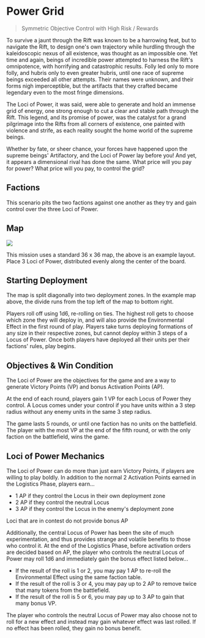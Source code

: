 # Power Grid
> Symmetric Objective Control with High Risk / Rewards

To survive a jaunt through the Rift was known to be a harrowing feat, but to navigate the Rift, to design one's own trajectory while hurdling through the kaleidoscopic nexus of all existence, was thought as an impossible one. Yet time and again, beings of incredible power attempted to harness the Rift's omnipotence, with horrifying and catastrophic results. Folly led only to more folly, and hubris only to even greater hubris, until one race of supreme beings exceeded all other attempts. Their names were unknown, and their forms nigh imperceptible, but the artifacts that they crafted became legendary even to the most fringe dimensions.

The Loci of Power, it was said, were able to generate and hold an immense grid of energy, one strong enough to cut a clear and stable path through the Rift. This legend, and its promise of power, was the catalyst for a grand pilgrimage into the Rifts from all corners of existence, one painted with violence and strife, as each reality sought the home world of the supreme beings. 

Whether by fate, or sheer chance, your forces have happened upon the supreme beings' Artifactory, and the Loci of Power lay before you! And yet, it appears a dimensional rival has done the same. What price will you pay for power? What price will you pay, to control the grid?

## Factions
This scenario pits the two factions against one another as they try and gain control over the three Loci of Power.

## Map

<img src="https://i.imgur.com/gpMeBbD.jpg">

This mission uses a standard 36 x 36 map, the above is an example layout. Place 3 Loci of Power, distributed evenly along the center of the board.

## Starting Deployment

The map is split diagonally into two deployment zones. In the example map above, the divide runs from the top left of the map to bottom right. 

Players roll off using 1d6, re-rolling on ties. The highest roll gets to choose which zone they will deploy in, and will also provide the Environmental Effect in the first round of play. Players take turns deploying formations of any size in their respective zones, but cannot deploy within 3 steps of a Locus of Power. Once both players have deployed all their units per their factions' rules, play begins.

## Objectives & Win Condition

The Loci of Power are the objectives for the game and are a way to generate Victory Points (VP) and bonus Activation Points (AP).

At the end of each round, players gain 1 VP for each Locus of Power they control. A Locus comes under your control if you have units within a 3 step radius without any enemy units in the same 3 step radius.

The game lasts 5 rounds, or until one faction has no units on the battlefield. The player with the most VP at the end of the fifth round, or with the only faction on the battlefield, wins the game.

## Loci of Power Mechanics

The Loci of Power can do more than just earn Victory Points, if players are willing to play boldly. In addition to the normal 2 Activation Points earned in the Logistics Phase, players earn...
 - 1 AP if they control the Locus in their own deployment zone
 - 2 AP if they control the neutral Locus
 - 3 AP if they control the Locus in the enemy's deployment zone

Loci that are in contest do not provide bonus AP

Additionally, the central Locus of Power has been the site of much experimentation, and thus provides strange and volatile benefits to those who control it. At the end of the Logistics Phase, before activation orders are decided based on AP, the player who controls the neutral Locus of Power may roll 1d6 and immediately gain the bonus effect listed below...
 - If the result of the roll is 1 or 2, you may pay 1 AP to re-roll the Environmental Effect using the same faction table. 
 - If the result of the roll is 3 or 4, you may pay up to 2 AP to remove twice that many tokens from the battlefield.
 - If the result of the roll is 5 or 6, you may pay up to 3 AP to gain that many bonus VP. 
 
The player who controls the neutral Locus of Power may also choose not to roll for a new effect and instead may gain whatever effect was last rolled. If no effect has been rolled, they gain no bonus benefit. 
